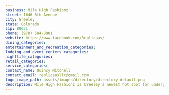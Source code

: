```yaml
---
business: Mile High Fashionz
street: 1646 8th Avenue
city: Greeley
state: Colorado
zip: 80631
phone: (970) 584-3801
website: https://www.facebook.com/Replicaas/
dining_categories: 
entertainment_and_recreation_categories: 
lodging_and_event_centers_categories: 
nightlife_categories: 
retail_categories: 
service_categories: 
contact_name: Quincy Mitchell
contact_email: replicaasllc@gmail.com
logo_image_path: assets/images/directory/directory-default.png
description: Mile High Fashionz is Greeley's newest hot spot for underground, urban, and sports fashion. We carry jersey's, sports and underground hats, beanies, men's and women's clothing, belts, sunglasses, watches, and much more!, Come and see us for our "Fat Tuesdays," "Ladies Wednesdays," Sweet Thursdays," and "Fresh Fridays".
---
```

